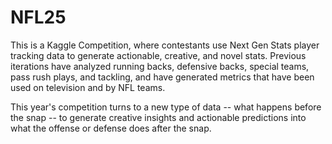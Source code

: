 # NFL25
This is a Kaggle Competition, where  contestants use Next Gen Stats player tracking data to generate actionable, creative, and novel stats. Previous iterations have analyzed running backs, defensive backs, special teams, pass rush plays, and tackling, and have generated metrics that have been used on television and by NFL teams.

This year's competition turns to a new type of data -- what happens before the snap -- to generate creative insights and actionable predictions into what the offense or defense does after the snap.
